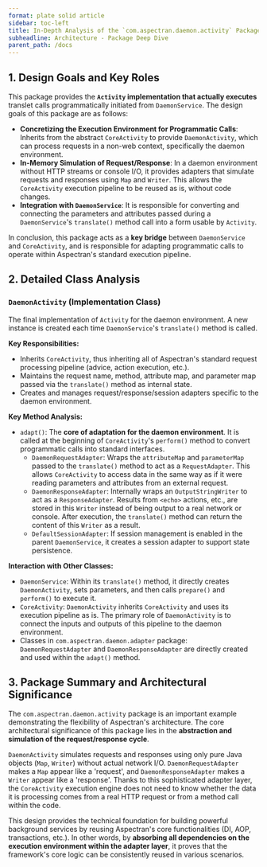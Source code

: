 ```yaml
---
format: plate solid article
sidebar: toc-left
title: In-Depth Analysis of the `com.aspectran.daemon.activity` Package
subheadline: Architecture - Package Deep Dive
parent_path: /docs
---
```


## 1. Design Goals and Key Roles

This package provides the **`Activity` implementation that actually executes** translet calls programmatically initiated from `DaemonService`. The design goals of this package are as follows:

-   **Concretizing the Execution Environment for Programmatic Calls**: Inherits from the abstract `CoreActivity` to provide `DaemonActivity`, which can process requests in a non-web context, specifically the daemon environment.
-   **In-Memory Simulation of Request/Response**: In a daemon environment without HTTP streams or console I/O, it provides adapters that simulate requests and responses using `Map` and `Writer`. This allows the `CoreActivity` execution pipeline to be reused as is, without code changes.
-   **Integration with `DaemonService`**: It is responsible for converting and connecting the parameters and attributes passed during a `DaemonService`'s `translate()` method call into a form usable by `Activity`.

In conclusion, this package acts as a **key bridge** between `DaemonService` and `CoreActivity`, and is responsible for adapting programmatic calls to operate within Aspectran's standard execution pipeline.

## 2. Detailed Class Analysis

### `DaemonActivity` (Implementation Class)

The final implementation of `Activity` for the daemon environment. A new instance is created each time `DaemonService`'s `translate()` method is called.

**Key Responsibilities:**
-   Inherits `CoreActivity`, thus inheriting all of Aspectran's standard request processing pipeline (advice, action execution, etc.).
-   Maintains the request name, method, attribute map, and parameter map passed via the `translate()` method as internal state.
-   Creates and manages request/response/session adapters specific to the daemon environment.

**Key Method Analysis:**
-   `adapt()`: The **core of adaptation for the daemon environment**. It is called at the beginning of `CoreActivity`'s `perform()` method to convert programmatic calls into standard interfaces.
    -   `DaemonRequestAdapter`: Wraps the `attributeMap` and `parameterMap` passed to the `translate()` method to act as a `RequestAdapter`. This allows `CoreActivity` to access data in the same way as if it were reading parameters and attributes from an external request.
    -   `DaemonResponseAdapter`: Internally wraps an `OutputStringWriter` to act as a `ResponseAdapter`. Results from `<echo>` actions, etc., are stored in this `Writer` instead of being output to a real network or console. After execution, the `translate()` method can return the content of this `Writer` as a result.
    -   `DefaultSessionAdapter`: If session management is enabled in the parent `DaemonService`, it creates a session adapter to support state persistence.

**Interaction with Other Classes:**
-   `DaemonService`: Within its `translate()` method, it directly creates `DaemonActivity`, sets parameters, and then calls `prepare()` and `perform()` to execute it.
-   `CoreActivity`: `DaemonActivity` inherits `CoreActivity` and uses its execution pipeline as is. The primary role of `DaemonActivity` is to connect the inputs and outputs of this pipeline to the daemon environment.
-   Classes in `com.aspectran.daemon.adapter` package: `DaemonRequestAdapter` and `DaemonResponseAdapter` are directly created and used within the `adapt()` method.

## 3. Package Summary and Architectural Significance

The `com.aspectran.daemon.activity` package is an important example demonstrating the flexibility of Aspectran's architecture. The core architectural significance of this package lies in the **abstraction and simulation of the request/response cycle**.

`DaemonActivity` simulates requests and responses using only pure Java objects (`Map`, `Writer`) without actual network I/O. `DaemonRequestAdapter` makes a `Map` appear like a 'request', and `DaemonResponseAdapter` makes a `Writer` appear like a 'response'. Thanks to this sophisticated adapter layer, the `CoreActivity` execution engine does not need to know whether the data it is processing comes from a real HTTP request or from a method call within the code.

This design provides the technical foundation for building powerful background services by reusing Aspectran's core functionalities (DI, AOP, transactions, etc.). In other words, by **absorbing all dependencies on the execution environment within the adapter layer**, it proves that the framework's core logic can be consistently reused in various scenarios.
